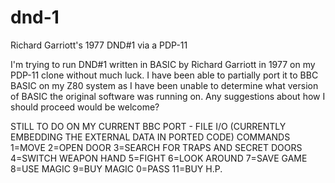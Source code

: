 # dnd-1
 Richard Garriott's 1977 DND#1 via a PDP-11
 
 I'm trying to run DND#1 written in  BASIC by  Richard Garriott in 1977 on my PDP-11 clone without much luck.
 I have been able to partially port it to BBC BASIC on my Z80 system as I have been unable to determine what version of BASIC the original software was running on. 
 Any suggestions about how I should proceed would be welcome?
 
STILL TO DO ON MY CURRENT BBC PORT - FILE I/O (CURRENTLY EMBEDDING THE EXTERNAL DATA IN PORTED CODE) 
COMMANDS
1=MOVE 
2=OPEN DOOR 
3=SEARCH FOR TRAPS AND SECRET DOORS
4=SWITCH WEAPON HAND
5=FIGHT
6=LOOK AROUND 7=SAVE GAME 
8=USE MAGIC 
9=BUY MAGIC
0=PASS 11=BUY H.P.
